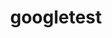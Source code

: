 ---
title: "googletest"
layout: cache
categories: [package, develop]
meta: {"compilers": ["cce@18.0.0", "cce@20.0.0", "gcc@11.4.0", "gcc@13.2.0"], "num_specs": 15, "num_specs_by_stack": {"e4s": 4, "e4s-neoverse-v2": 4, "e4s-rocm-external": 4, "ml-linux-x86_64-rocm": 4, "root": 15}, "oss": ["rhel8", "ubuntu22.04", "ubuntu24.04"], "platforms": ["linux"], "stacks": ["e4s", "e4s-neoverse-v2", "e4s-rocm-external", "ml-linux-x86_64-rocm", "root"], "targets": ["neoverse_v2", "x86_64_v3"], "versions": ["1.17.0"]}
spec_details: [{"compiler": "gcc@11.4.0", "hash": "3j365ramff6d6gs3mnrgjohqhxtd3blr", "os": "ubuntu22.04", "platform": "linux", "size": "-", "stacks": ["e4s", "e4s-rocm-external", "root"], "target": "x86_64_v3", "variants": ["~absl", "build_system=cmake", "build_type=Release", "cxxstd=17", "generator=make", "+gmock", "~ipo", "+pthreads", "+shared"], "versions": ["1.17.0"]}, {"compiler": "gcc@11.4.0", "hash": "4fl67aqyxbgo4lml3dszui4jibpbxuwb", "os": "ubuntu22.04", "platform": "linux", "size": "-", "stacks": ["e4s-neoverse-v2", "root"], "target": "neoverse_v2", "variants": ["~absl", "build_system=cmake", "build_type=Release", "cxxstd=17", "generator=make", "+gmock", "~ipo", "+pthreads", "+shared"], "versions": ["1.17.0"]}, {"compiler": "gcc@13.2.0", "hash": "6vdqoncibpjy7kfiyrvppxwjkragocpl", "os": "ubuntu24.04", "platform": "linux", "size": "-", "stacks": ["ml-linux-x86_64-rocm", "root"], "target": "x86_64_v3", "variants": ["~absl", "build_system=cmake", "build_type=Release", "cxxstd=17", "generator=make", "+gmock", "~ipo", "+pthreads", "+shared"], "versions": ["1.17.0"]}, {"compiler": "gcc@11.4.0", "hash": "bsjs277l4d44qpxfvi2wbgybmpzdagrp", "os": "ubuntu22.04", "platform": "linux", "size": "-", "stacks": ["e4s", "e4s-rocm-external", "root"], "target": "x86_64_v3", "variants": ["~absl", "build_system=cmake", "build_type=Release", "cxxstd=14", "generator=make", "+gmock", "~ipo", "+pthreads", "+shared"], "versions": ["1.17.0"]}, {"compiler": "gcc@13.2.0", "hash": "c3wc2zmd4x7vdlfhka3syz3yauqy7ops", "os": "ubuntu24.04", "platform": "linux", "size": "-", "stacks": ["ml-linux-x86_64-rocm", "root"], "target": "x86_64_v3", "variants": ["~absl", "build_system=cmake", "build_type=Release", "cxxstd=14", "generator=make", "+gmock", "~ipo", "+pthreads", "+shared"], "versions": ["1.17.0"]}, {"compiler": "gcc@11.4.0", "hash": "fnhyjds4mwo4zwvtjk3c6y243zhmzfcp", "os": "ubuntu22.04", "platform": "linux", "size": "-", "stacks": ["e4s-neoverse-v2", "root"], "target": "neoverse_v2", "variants": ["~absl", "build_system=cmake", "build_type=Release", "cxxstd=17", "generator=make", "+gmock", "~ipo", "+pthreads", "+shared"], "versions": ["1.17.0"]}, {"compiler": "cce@20.0.0", "hash": "h27f3luiyzzanbb7iisk7zxbcb666wsu", "os": "rhel8", "platform": "linux", "size": "-", "stacks": ["root"], "target": "x86_64_v3", "variants": ["~absl", "build_system=cmake", "build_type=Release", "cxxstd=17", "generator=make", "+gmock", "~ipo", "+pthreads", "+shared"], "versions": ["1.17.0"]}, {"compiler": "gcc@11.4.0", "hash": "kms3dtywuworg5x3khdq6mgnctfreev4", "os": "ubuntu22.04", "platform": "linux", "size": "-", "stacks": ["e4s-neoverse-v2", "root"], "target": "neoverse_v2", "variants": ["~absl", "build_system=cmake", "build_type=Release", "cxxstd=17", "generator=make", "+gmock", "~ipo", "+pthreads", "+shared"], "versions": ["1.17.0"]}, {"compiler": "gcc@11.4.0", "hash": "lruooi4rvlrdozdasmvomld6v6cnevaj", "os": "ubuntu22.04", "platform": "linux", "size": "-", "stacks": ["e4s", "e4s-rocm-external", "root"], "target": "x86_64_v3", "variants": ["~absl", "build_system=cmake", "build_type=Release", "cxxstd=17", "generator=make", "+gmock", "~ipo", "+pthreads", "+shared"], "versions": ["1.17.0"]}, {"compiler": "gcc@11.4.0", "hash": "ok6xdnxizdk4ydwglrb3aqxva65bnygl", "os": "ubuntu22.04", "platform": "linux", "size": "-", "stacks": ["e4s", "e4s-rocm-external", "root"], "target": "x86_64_v3", "variants": ["~absl", "build_system=cmake", "build_type=Release", "cxxstd=17", "generator=make", "+gmock", "~ipo", "+pthreads", "+shared"], "versions": ["1.17.0"]}, {"compiler": "gcc@11.4.0", "hash": "ooyzpok2uej6gok24ibahkn6zeliic2g", "os": "ubuntu22.04", "platform": "linux", "size": "-", "stacks": ["e4s-neoverse-v2", "root"], "target": "neoverse_v2", "variants": ["~absl", "build_system=cmake", "build_type=Release", "cxxstd=14", "generator=make", "+gmock", "~ipo", "+pthreads", "+shared"], "versions": ["1.17.0"]}, {"compiler": "gcc@13.2.0", "hash": "rezkspqpznwtdquzvb2ynljlfebnurmn", "os": "ubuntu24.04", "platform": "linux", "size": "-", "stacks": ["ml-linux-x86_64-rocm", "root"], "target": "x86_64_v3", "variants": ["~absl", "build_system=cmake", "build_type=Release", "cxxstd=17", "generator=make", "+gmock", "~ipo", "+pthreads", "+shared"], "versions": ["1.17.0"]}, {"compiler": "cce@18.0.0", "hash": "vzwfyjjmydigtwavs26ardwi4t5y4h3y", "os": "rhel8", "platform": "linux", "size": "-", "stacks": ["root"], "target": "x86_64_v3", "variants": ["~absl", "build_system=cmake", "build_type=Release", "cxxstd=14", "generator=make", "+gmock", "~ipo", "+pthreads", "+shared"], "versions": ["1.17.0"]}, {"compiler": "gcc@13.2.0", "hash": "wxjhbvfytilstnpyvnl2tzejjyqts45j", "os": "ubuntu24.04", "platform": "linux", "size": "-", "stacks": ["ml-linux-x86_64-rocm", "root"], "target": "x86_64_v3", "variants": ["~absl", "build_system=cmake", "build_type=Release", "cxxstd=17", "generator=make", "+gmock", "~ipo", "+pthreads", "+shared"], "versions": ["1.17.0"]}, {"compiler": "cce@18.0.0", "hash": "zm6ugz7ycg7s62j237di7sekmiezpqak", "os": "rhel8", "platform": "linux", "size": "-", "stacks": ["root"], "target": "x86_64_v3", "variants": ["~absl", "build_system=cmake", "build_type=Release", "cxxstd=17", "generator=make", "+gmock", "~ipo", "+pthreads", "+shared"], "versions": ["1.17.0"]}]
---